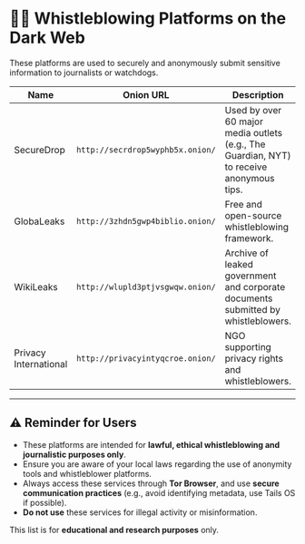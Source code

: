 # 🕵️‍♂️ Whistleblowing Platforms on the Dark Web

These platforms are used to securely and anonymously submit sensitive information to journalists or watchdogs.

| Name                | Onion URL                                     | Description |
|---------------------|-----------------------------------------------|-------------|
| SecureDrop          | `http://secrdrop5wyphb5x.onion/`              | Used by over 60 major media outlets (e.g., The Guardian, NYT) to receive anonymous tips. |
| GlobaLeaks          | `http://3zhdn5gwp4biblio.onion/`              | Free and open-source whistleblowing framework. |
| WikiLeaks           | `http://wlupld3ptjvsgwqw.onion/`              | Archive of leaked government and corporate documents submitted by whistleblowers. |
| Privacy International | `http://privacyintyqcroe.onion/`           | NGO supporting privacy rights and whistleblowers. |

---

## ⚠️ Reminder for Users

- These platforms are intended for **lawful, ethical whistleblowing and journalistic purposes only**.
- Ensure you are aware of your local laws regarding the use of anonymity tools and whistleblower platforms.
- Always access these services through **Tor Browser**, and use **secure communication practices** (e.g., avoid identifying metadata, use Tails OS if possible).
- **Do not use** these services for illegal activity or misinformation.

This list is for **educational and research purposes** only.
